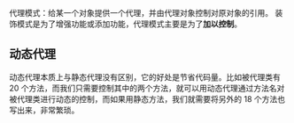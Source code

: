 代理模式：给某一个对象提供一个代理，并由代理对象控制对原对象的引用。
装饰模式是为了增强功能或添加功能，代理模式主要是为了**加以控制**。
## 动态代理
动态代理本质上与静态代理没有区别，它的好处是节省代码量。比如被代理类有 20 个方法，而我们只需要控制其中的两个方法，就可以用动态代理通过方法名对被代理类进行动态的控制，而如果用静态方法，我们就需要将另外的 18 个方法也写出来，非常繁琐。